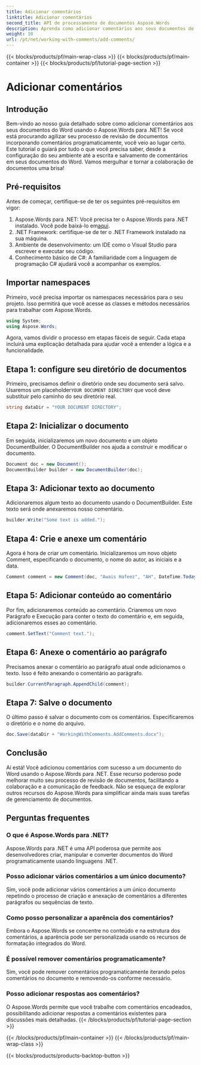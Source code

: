 ```yaml
---
title: Adicionar comentários
linktitle: Adicionar comentários
second_title: API de processamento de documentos Aspose.Words
description: Aprenda como adicionar comentários aos seus documentos do Word usando o Aspose.Words para .NET com nosso guia. Melhore seu processo de colaboração de documentos sem esforço.
weight: 10
url: /pt/net/working-with-comments/add-comments/
---
```


{{< blocks/products/pf/main-wrap-class >}}
{{< blocks/products/pf/main-container >}}
{{< blocks/products/pf/tutorial-page-section >}}

# Adicionar comentários

## Introdução

Bem-vindo ao nosso guia detalhado sobre como adicionar comentários aos seus documentos do Word usando o Aspose.Words para .NET! Se você está procurando agilizar seu processo de revisão de documentos incorporando comentários programaticamente, você veio ao lugar certo. Este tutorial o guiará por tudo o que você precisa saber, desde a configuração do seu ambiente até a escrita e salvamento de comentários em seus documentos do Word. Vamos mergulhar e tornar a colaboração de documentos uma brisa!

## Pré-requisitos

Antes de começar, certifique-se de ter os seguintes pré-requisitos em vigor:

1. Aspose.Words para .NET: Você precisa ter o Aspose.Words para .NET instalado. Você pode baixá-lo em[aqui](https://releases.aspose.com/words/net/).
2. .NET Framework: certifique-se de ter o .NET Framework instalado na sua máquina.
3. Ambiente de desenvolvimento: um IDE como o Visual Studio para escrever e executar seu código.
4. Conhecimento básico de C#: A familiaridade com a linguagem de programação C# ajudará você a acompanhar os exemplos.

## Importar namespaces

Primeiro, você precisa importar os namespaces necessários para o seu projeto. Isso permitirá que você acesse as classes e métodos necessários para trabalhar com Aspose.Words.

```csharp
using System;
using Aspose.Words;
```

Agora, vamos dividir o processo em etapas fáceis de seguir. Cada etapa incluirá uma explicação detalhada para ajudar você a entender a lógica e a funcionalidade.

## Etapa 1: configure seu diretório de documentos

 Primeiro, precisamos definir o diretório onde seu documento será salvo. Usaremos um placeholder`YOUR DOCUMENT DIRECTORY` que você deve substituir pelo caminho do seu diretório real.

```csharp
string dataDir = "YOUR DOCUMENT DIRECTORY";
```

## Etapa 2: Inicializar o documento

Em seguida, inicializaremos um novo documento e um objeto DocumentBuilder. O DocumentBuilder nos ajuda a construir e modificar o documento.

```csharp
Document doc = new Document();
DocumentBuilder builder = new DocumentBuilder(doc);
```

## Etapa 3: Adicionar texto ao documento

Adicionaremos algum texto ao documento usando o DocumentBuilder. Este texto será onde anexaremos nosso comentário.

```csharp
builder.Write("Some text is added.");
```

## Etapa 4: Crie e anexe um comentário

Agora é hora de criar um comentário. Inicializaremos um novo objeto Comment, especificando o documento, o nome do autor, as iniciais e a data.

```csharp
Comment comment = new Comment(doc, "Awais Hafeez", "AH", DateTime.Today);
```

## Etapa 5: Adicionar conteúdo ao comentário

Por fim, adicionaremos conteúdo ao comentário. Criaremos um novo Parágrafo e Execução para conter o texto do comentário e, em seguida, adicionaremos esses ao comentário.

```csharp
comment.SetText("Comment text.");
```

## Etapa 6: Anexe o comentário ao parágrafo

Precisamos anexar o comentário ao parágrafo atual onde adicionamos o texto. Isso é feito anexando o comentário ao parágrafo.

```csharp
builder.CurrentParagraph.AppendChild(comment);
```

## Etapa 7: Salve o documento

O último passo é salvar o documento com os comentários. Especificaremos o diretório e o nome do arquivo.

```csharp
doc.Save(dataDir + "WorkingWithComments.AddComments.docx");
```

## Conclusão

Aí está! Você adicionou comentários com sucesso a um documento do Word usando o Aspose.Words para .NET. Esse recurso poderoso pode melhorar muito seu processo de revisão de documentos, facilitando a colaboração e a comunicação de feedback. Não se esqueça de explorar outros recursos do Aspose.Words para simplificar ainda mais suas tarefas de gerenciamento de documentos.

## Perguntas frequentes

### O que é Aspose.Words para .NET?

Aspose.Words para .NET é uma API poderosa que permite aos desenvolvedores criar, manipular e converter documentos do Word programaticamente usando linguagens .NET.

### Posso adicionar vários comentários a um único documento?

Sim, você pode adicionar vários comentários a um único documento repetindo o processo de criação e anexação de comentários a diferentes parágrafos ou sequências de texto.

### Como posso personalizar a aparência dos comentários?

Embora o Aspose.Words se concentre no conteúdo e na estrutura dos comentários, a aparência pode ser personalizada usando os recursos de formatação integrados do Word.

### É possível remover comentários programaticamente?

Sim, você pode remover comentários programaticamente iterando pelos comentários no documento e removendo-os conforme necessário.

### Posso adicionar respostas aos comentários?

O Aspose.Words permite que você trabalhe com comentários encadeados, possibilitando adicionar respostas a comentários existentes para discussões mais detalhadas.
{{< /blocks/products/pf/tutorial-page-section >}}

{{< /blocks/products/pf/main-container >}}
{{< /blocks/products/pf/main-wrap-class >}}

{{< blocks/products/products-backtop-button >}}
